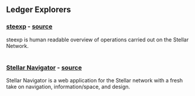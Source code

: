 ## Ledger Explorers
### [steexp](https://steexp.com/) - [source](https://github.com/chatch/stellarexplorer)   
steexp is human readable overview of operations carried out on the Stellar Network.  
&nbsp;

### [Stellar Navigator](https://stellar.debtmoney.xyz/) - [source](https://github.com/fiatjaf/stellar-navigator)   
Stellar Navigator is a web application for the Stellar network with a fresh take on navigation, information/space, and design.  
&nbsp;
